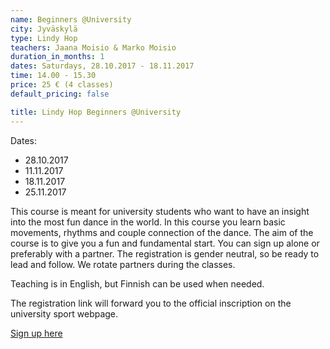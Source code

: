 ```yaml
---
name: Beginners @University
city: Jyväskylä
type: Lindy Hop
teachers: Jaana Moisio & Marko Moisio
duration_in_months: 1
dates: Saturdays, 28.10.2017 - 18.11.2017
time: 14.00 - 15.30
price: 25 € (4 classes)
default_pricing: false

title: Lindy Hop Beginners @University
---
```


Dates:
- 28.10.2017
- 11.11.2017
- 18.11.2017
- 25.11.2017


This course is meant for university students who want to have an insight into the most fun dance in the world. In this course you learn basic movements, rhythms and couple connection of the dance. The aim of the course is to give you a fun and fundamental start. You can sign up alone or preferably with a partner. The registration is gender neutral, so be ready to lead and follow. We rotate partners during the classes.

Teaching is in English, but Finnish can be used when needed.

The registration link will forward you to the official inscription on the university sport webpage.

<a href="https://korppi.jyu.fi/kotka/course/student/generalCourseInfo.jsp?course=221218" target="_blank" class="button">Sign up here</a>
